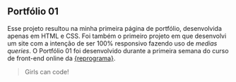 ## Portfólio 01

Esse projeto resultou na minha primeira página de portfólio, desenvolvida apenas em HTML e CSS.
Foi também o primeiro projeto em que desenvolvi um site com a intenção de ser 100% responsivo fazendo uso de _medias queries_.
O Portfólio 01 foi desenvolvido durante a primeira semana do curso de front-end online da [{reprograma}](https://reprograma.com.br/).

> Girls can code!